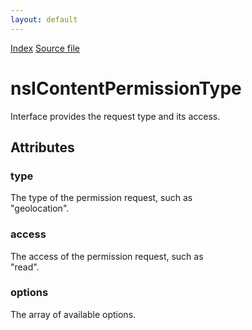 ```yaml
---
layout: default
---
```

<div id='links'><a href="../index.html">Index</a>
<a href="http://dxr.mozilla.org/mozilla-central/source/dom/interfaces/base/nsIContentPermissionPrompt.idl">Source file</a>
</div>

# nsIContentPermissionType #
  
 Interface provides the request type and its access.  
  

## Attributes ##

### type ###
  
 The type of the permission request, such as  
 "geolocation".  
  

### access ###
  
 The access of the permission request, such as  
 "read".  
  

### options ###
  
The array of available options.  
  

